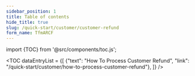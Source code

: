 ```yaml
---
sidebar_position: 1
title: Table of contents
hide_title: true 
slug: /quick-start/customer/customer-refund 
form_name: TfmARCF
---
```


import {TOC} from '@src/components/toc.js';

<TOC
dataEntryList = {[
{"text": "How To Process Customer Refund", "link": "/quick-start/customer/how-to-process-customer-refund"},
]}
/>
